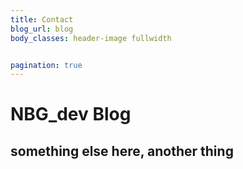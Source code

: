 ```yaml
---
title: Contact
blog_url: blog
body_classes: header-image fullwidth


pagination: true
---
```


# NBG_dev Blog
## something else here, another thing
